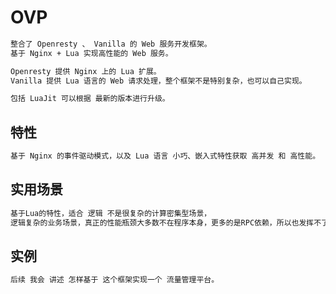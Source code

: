 # OVP
```md
整合了 Openresty 、 Vanilla 的 Web 服务开发框架。
基于 Nginx + Lua 实现高性能的 Web 服务。

Openresty 提供 Nginx 上的 Lua 扩展。
Vanilla 提供 Lua 语言的 Web 请求处理，整个框架不是特别复杂，也可以自己实现。

包括 LuaJit 可以根据 最新的版本进行升级。
```

## 特性
```md
基于 Nginx 的事件驱动模式，以及 Lua 语言 小巧、嵌入式特性获取 高并发 和 高性能。
```

## 实用场景
```md
基于Lua的特性，适合 逻辑 不是很复杂的计算密集型场景，
逻辑复杂的业务场景，真正的性能瓶颈大多数不在程序本身，更多的是RPC依赖，所以也发挥不了 OVP 框架的优势。
```

## 实例
```md
后续 我会 讲述 怎样基于 这个框架实现一个 流量管理平台。
```

